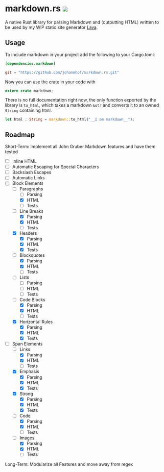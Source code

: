 markdown.rs [![](https://travis-ci.org/johannhof/markdown.rs.svg?branch=master)](https://travis-ci.org/johannhof/markdown.rs)
===========

A native Rust library for parsing Markdown and (outputting HTML) written to be used by my WIP static site generator [Lava](https://github.com/johannhof/lava).

Usage
----------

To include markdown in your project add the following to your Cargo.toml:

```toml
[dependencies.markdown]

git = "https://github.com/johannhof/markdown.rs.git"

```

Now you can use the crate in your code with
```rust
extern crate markdown;
```

There is no full documentation right now, the only function exported by the library is `to_html`, which takes a markdown `&str` and converts it to an owned `String` containing html.

```rust
let html : String = markdown::to_html("__I am markdown__");
```

Roadmap
----------

Short-Term: Implement all John Gruber Markdown features and have them tested

- [ ] Inline HTML
- [ ] Automatic Escaping for Special Characters
- [ ] Backslash Escapes
- [ ] Automatic Links
- [ ] Block Elements
  - [ ] Paragraphs
    - [ ] Parsing
    - [x] HTML
    - [ ] Tests
  - [ ] Line Breaks
    - [x] Parsing
    - [x] HTML
    - [ ] Tests
  - [x] Headers
    - [x] Parsing
    - [x] HTML
    - [x] Tests
  - [ ] Blockquotes
    - [x] Parsing
    - [x] HTML
    - [ ] Tests
  - [ ] Lists
    - [ ] Parsing
    - [ ] HTML
    - [ ] Tests
  - [ ] Code Blocks
    - [x] Parsing
    - [x] HTML
    - [ ] Tests
  - [x] Horizontal Rules
    - [x] Parsing
    - [x] HTML
    - [x] Tests
- [ ] Span Elements
  - [ ] Links
    - [x] Parsing
    - [x] HTML
    - [ ] Tests
  - [x] Emphasis
    - [x] Parsing
    - [x] HTML
    - [x] Tests
  - [x] Strong
    - [x] Parsing
    - [x] HTML
    - [x] Tests
  - [ ] Code
    - [x] Parsing
    - [x] HTML
    - [ ] Tests
  - [ ] Images
    - [x] Parsing
    - [x] HTML
    - [ ] Tests

Long-Term: Modularize all Features and move away from regex

